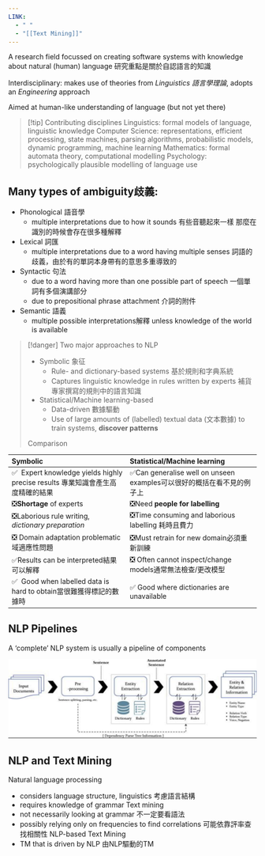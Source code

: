```yaml
---
LINK:
  - " "
  - "[[Text Mining]]"
---
```



A research field focussed on creating software systems with knowledge about natural (human) language 研究重點是關於自認語言的知識


Interdisciplinary: makes use of theories from *Linguistics 語言學理論*, adopts an *Engineering* approach



Aimed at human-like understanding of language (but not yet there)


> [!tip] Contributing disciplines
Linguistics: formal models of language, linguistic knowledge
Computer Science: representations, efficient processing, state machines, parsing
algorithms, probabilistic models, dynamic programming, machine learning
Mathematics: formal automata theory, computational modelling
Psychology: psychologically plausible modelling of language use


## Many types of ambiguity歧義:
- Phonological 語音學
	- multiple interpretations due to how it sounds 有些音聽起來一樣 那麼在識別的時候會存在很多種解釋
- Lexical 詞匯
	- multiple interpretations due to a word having multiple senses 詞語的歧義，由於有的單詞本身帶有的意思多重導致的
- Syntactic 句法
	- due to a word having more than one possible part of speech 一個單詞有多個演講部分
	-  due to prepositional phrase attachment 介詞的附件
- Semantic 語義
	- multiple possible interpretations解釋 unless knowledge of the world is available


> [!danger] Two major approaches to NLP
> - Symbolic 象征
> 	- Rule- and dictionary-based systems 基於規則和字典系統
> 	- Captures linguistic knowledge in rules written by experts 補貨專家撰寫的規則中的語言知識
> - Statistical/Machine learning-based 
> 	- Data-driven 數據驅動
> 	- Use of large amounts of (labelled) textual data (文本數據) to train systems, **discover patterns**
> 
> Comparison
>
| Symbolic                                                                                                                          | Statistical/Machine learning                                                                                               |
|:----------------------------------------------------------------------------------------------------------------------------------|:---------------------------------------------------------------------------------------------------------------------------|
| ✅&nbsp; Expert knowledge yields highly precise results 專業知識會產生高度精確的結果                                                      | ✅Can generalise well on unseen examples可以很好的概括在看不見的例子上                                                        |
| ❎**Shortage** of experts                                                                                                              | ❎Need **people for labelling**                                                                                                 |
| ❎Laborious rule writing, *dictionary preparation* | ❎Time consuming and laborious labelling 耗時且費力        |
| ❎ Domain adaptation problematic域適應性問題                                                                                              | ❎Must retrain for new domain必須重新訓練                                                                                               |
| ✅Results can be interpreted結果可以解釋                                                                                                       | ❎ Often cannot inspect/change models通常無法檢查/更改模型                                                                                  |
| ✅&nbsp; Good when labelled data is hard to obtain當很難獲得標記的數據時    | ✅ Good where dictionaries are unavailable |  



## NLP Pipelines
A ‘complete’ NLP system is usually a pipeline of components

![](PICTURE/introduction%20to%20NLP/f588106faba6d912b5e155643af0dd79_MD5.jpeg)


## NLP and Text Mining

Natural language processing
- considers language structure, linguistics 考慮語言結構
- requires knowledge of grammar
Text mining
- not necessarily looking at grammar 不一定要看語法
- possibly relying only on frequencies to find correlations 可能依靠評率查找相關性
NLP-based Text Mining
- TM that is driven by NLP 由NLP驅動的TM















